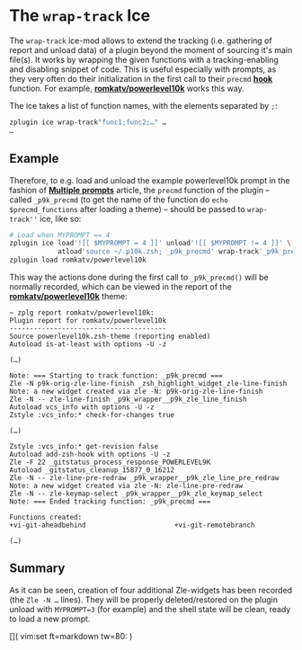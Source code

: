 # The `wrap-track` Ice

The `wrap-track` ice-mod allows to extend the tracking (i.e. gathering of report
and unload data) of a plugin beyond the moment of sourcing it's main file(s). It
works by wrapping the given functions with a tracking-enabling and disabling
snippet of code. This is useful especially with prompts, as they very often do
their initialization in the first call to their `precmd` [**hook**
](http://zsh.sourceforge.net/Doc/Release/Functions.html#Hook-Functions)
function. For example,
[**romkatv/powerlevel10k**](https://github.com/romkatv/powerlevel10k) works this
way.

The ice takes a list of function names, with the elements separated by `;`:

```zsh
zplugin ice wrap-track"func1;func2;…" …
…
```

## Example

Therefore, to e.g. load and unload the example powerlevel10k prompt in the
fashion of [**Multiple prompts**](../Multiple-prompts/) article, the `precmd`
function of the plugin – called `_p9k_precmd` (to get the name of the function
do `echo $precmd_functions` after loading a theme) – should be passed to
`wrap-track''` ice, like so:

```zsh
# Load when MYPROMPT == 4
zplugin ice load'![[ $MYPROMPT = 4 ]]' unload'![[ $MYPROMPT != 4 ]]' \
            atload'source ~/.p10k.zsh; _p9k_precmd' wrap-track'_p9k_precmd'
zplugin load romkatv/powerlevel10k
```

This way the actions done during the first call to `_p9k_precmd()` will be
normally recorded, which can be viewed in the report of the
[**romkatv/powerlevel10k**](https://github.com/romkatv/powerlevel10k) theme:

```
~ zplg report romkatv/powerlevel10k:
Plugin report for romkatv/powerlevel10k
---------------------------------------
Source powerlevel10k.zsh-theme (reporting enabled)
Autoload is-at-least with options -U -z

(…)

Note: === Starting to track function: _p9k_precmd ===
Zle -N p9k-orig-zle-line-finish _zsh_highlight_widget_zle-line-finish
Note: a new widget created via zle -N: p9k-orig-zle-line-finish
Zle -N -- zle-line-finish _p9k_wrapper__p9k_zle_line_finish
Autoload vcs_info with options -U -z
Zstyle :vcs_info:* check-for-changes true

(…)

Zstyle :vcs_info:* get-revision false
Autoload add-zsh-hook with options -U -z
Zle -F 22 _gitstatus_process_response_POWERLEVEL9K
Autoload _gitstatus_cleanup_15877_0_16212
Zle -N -- zle-line-pre-redraw _p9k_wrapper__p9k_zle_line_pre_redraw
Note: a new widget created via zle -N: zle-line-pre-redraw
Zle -N -- zle-keymap-select _p9k_wrapper__p9k_zle_keymap_select
Note: === Ended tracking function: _p9k_precmd ===

Functions created:
+vi-git-aheadbehind                      +vi-git-remotebranch

(…)
```

## Summary

As it can be seen, creation of four additional Zle-widgets has been recorded
(the `Zle -N …` lines). They will be properly deleted/restored on the plugin
unload with `MYPROMPT=3` (for example) and the shell state will be clean, ready
to load a new prompt.

[]( vim:set ft=markdown tw=80: )

